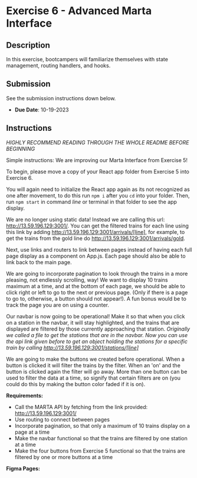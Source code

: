 # Exercise 6 - Advanced Marta Interface

## Description
In this exercise, bootcampers will familiarize themselves with state management, routing handlers, and hooks.

## Submission
See the submission instructions down below. 
- **Due Date**: 10-19-2023

## Instructions
*HIGHLY RECOMMEND READING THROUGH THE WHOLE README BEFORE BEGINNING*

Simple instructions: We are improving our Marta Interface from Exercise 5!

To begin, please move a copy of your React app folder from Exercise 5 into Exercise 6.

You will again need to initialize the React app again as its not recognized as one after movement, to do this run `npm i` after you `cd` into your folder. Then, run `npm start` in command *line* or terminal in that folder to see the app display.

We are no longer using static data! Instead we are calling this url: http://13.59.196.129:3001/. You can get the filtered trains for each line using this link by adding http://13.59.196.129:3001/arrivals/[line], for example, to get the trains from the gold line do http://13.59.196.129:3001/arrivals/gold. 

Next, use links and routers to link between pages instead of having each full page display as a component on App.js. Each page should also be able to link back to the main page.

We are going to incorporate pagination to look through the trains in a more pleasing, not endlessly scrolling, way! We want to display 10 trains maximum at a time, and at the bottom of each page, we should be able to click right or left to go to the next or previous page. (Only if there is a page to go to, otherwise, a button should not appear!). A fun bonus would be to track the page you are on using a counter.

Our navbar is now going to be operational! Make it so that when you click on a station in the navbar, it will stay highlighted, and the trains that are displayed are filtered by those currently approaching that station. *Originally we called a file to get the stations that are in the navbar. Now you can use the api link given before to get an object holding the stations for a specific train by calling http://13.59.196.129:3001/stations/[line]*

We are going to make the buttons we created before operational. When a button is clicked it will filter the trains by the filter. When an 'on' and the button is clicked again the filter will go away. More than one button can be used to filter the data at a time, so signify that certain filters are on (you could do this by making the button color faded if it is on).

**Requirements:**
- Call the MARTA API by fetching from the link provided: http://13.59.196.129:3001/
- Use routing to connect between pages
- Incorporate pagination, so that only a maximum of 10 trains display on a page at a time
- Make the navbar functional so that the trains are filtered by one station at a time
- Make the four buttons from Exercise 5 functional so that the trains are filtered by one or more buttons at a time

**Figma Pages:**
